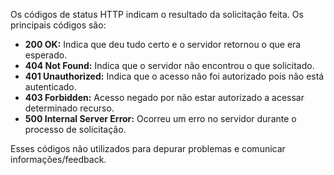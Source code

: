 Os códigos de status HTTP indicam o resultado da solicitação feita. Os principais códigos são:

- **200 OK:** Indica que deu tudo certo e o servidor retornou o que era esperado.
- **404 Not Found:** Indica que o servidor não encontrou o que solicitado.
- **401 Unauthorized:** Indica que o acesso não foi autorizado pois não está autenticado.
- **403 Forbidden:** Acesso negado por não estar autorizado a acessar determinado recurso.
- **500 Internal Server Error:** Ocorreu um erro no servidor durante o processo de solicitação.

Esses códigos não utilizados para depurar problemas e comunicar informações/feedback.